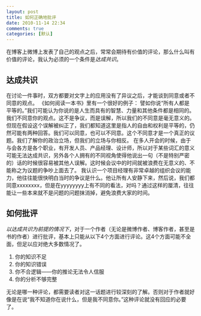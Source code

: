 ```yaml
---
layout: post
title: 如何正确地批评
date: 2010-11-14 22:34
comments: true
categories: [默认]
---
```

在博客上微博上发表了自己的观点之后，常常会期待有价值的评论，那么什么叫有价值的评论，我认为必须的一个条件是<em>达成共识</em>。
<h2>达成共识</h2>
在讨论一件事时，双方都要对文字上的应用没有了异议之后，才能谈到同意或者不同意的观点。
《如何阅读一本书》里有一个很好的例子：
譬如你说“所有人都是平等的。”我们可能认为你说的是人生而具有的智慧、力量和其他条件都是相同的。我们不同意你的观点。这不是争议，而是误解，所以我们的不同意是毫无意义的。但现在假设这个误解被纠正了，我们都知道这里是指人的自由和权利是平等的，仍然可能有两种回答。我们可以同意，也可以不同意。这个不同意才是一个真正的议题。我们了解你的政治立场，但我们的立场与你相反。
在多人开会的时候，由于与会各方是各个职业，有开发人员、产品经理、设计师，所以对于某些词汇的意义可能无法达成共识，另外各个人拥有的不同视角使得他说出一句（不是特别严密的）话的时候很容易被其他人误解。这时候会议中的时间就被浪费在无意义的、不能称之为议题的争吵上面去了。
我认识一个项目经理有非常卓越的组织会议的能力，他往往能很快明白当时的争议是什么。他让所有人安静下来，然后说，我们都同意xxxxxxxx，但是在yyyyyyyy上有不同的看法，对吗？通过这样的厘清，往往能让一些本来就不是问题的问题抹消掉，避免浪费大家的时间。
<h2>如何批评</h2>
<em>以达成共识为前提的情况下</em>，对于一个作者（无论是微博作者、博客作者，甚至是书的作者）进行批评，基本上只能从以下4个方面进行评论。这4个方面可能不全面，但足以应对绝大多数情况了。
<ol>
	<li>你的知识不足</li>
	<li>你的知识错误</li>
	<li>你不合逻辑——你的推论无法令人信服</li>
	<li>你的分析不够完整</li>
</ol>
无论是哪一种评论，都需要读者对这一话题进行较深刻的了解。否则对于作者就好像是在说“我不知道你在说什么，但是我不同意你。”这种评论就没有回应的必要了。
